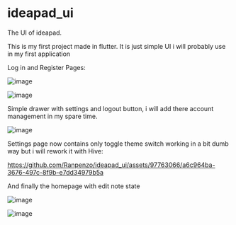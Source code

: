 # ideapad_ui

The UI of ideapad.

This is my first project made in flutter. It is just simple UI i will probably use in my first application

Log in and Register Pages:

![image](https://github.com/Ranpenzo/ideapad_ui/assets/97763066/b161cf7a-29ea-4dd3-b111-d3272e48fbc1)

![image](https://github.com/Ranpenzo/ideapad_ui/assets/97763066/e9dbabde-a3e2-467f-8a7a-c3af677d4ee9)

Simple drawer with settings and logout button, i will add there account management in my spare time.

![image](https://github.com/Ranpenzo/ideapad_ui/assets/97763066/cfb65bbb-0b04-4abf-8bd7-33369995c274)

Settings page now contains only toggle theme switch working in a bit dumb way but i will rework it with Hive:

https://github.com/Ranpenzo/ideapad_ui/assets/97763066/a6c964ba-3676-497c-8f9b-e7dd34979b5a



And finally the homepage with edit note state

![image](https://github.com/Ranpenzo/ideapad_ui/assets/97763066/be863bfc-eb4d-4977-bcca-6ddca755779e)

![image](https://github.com/Ranpenzo/ideapad_ui/assets/97763066/486e75b9-3da8-476f-8de9-77b93787415c)
